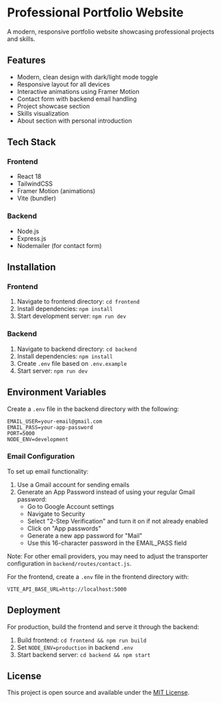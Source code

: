 # Professional Portfolio Website

A modern, responsive portfolio website showcasing professional projects and skills.

## Features

- Modern, clean design with dark/light mode toggle
- Responsive layout for all devices
- Interactive animations using Framer Motion
- Contact form with backend email handling
- Project showcase section
- Skills visualization
- About section with personal introduction

## Tech Stack

### Frontend
- React 18
- TailwindCSS
- Framer Motion (animations)
- Vite (bundler)

### Backend
- Node.js
- Express.js
- Nodemailer (for contact form)

## Installation

### Frontend
1. Navigate to frontend directory: `cd frontend`
2. Install dependencies: `npm install`
3. Start development server: `npm run dev`

### Backend
1. Navigate to backend directory: `cd backend`
2. Install dependencies: `npm install`
3. Create `.env` file based on `.env.example`
4. Start server: `npm run dev`

## Environment Variables

Create a `.env` file in the backend directory with the following:

```
EMAIL_USER=your-email@gmail.com
EMAIL_PASS=your-app-password
PORT=5000
NODE_ENV=development
```

### Email Configuration

To set up email functionality:

1. Use a Gmail account for sending emails
2. Generate an App Password instead of using your regular Gmail password:
   - Go to Google Account settings
   - Navigate to Security
   - Select "2-Step Verification" and turn it on if not already enabled
   - Click on "App passwords"
   - Generate a new app password for "Mail"
   - Use this 16-character password in the EMAIL_PASS field

Note: For other email providers, you may need to adjust the transporter configuration in `backend/routes/contact.js`.

For the frontend, create a `.env` file in the frontend directory with:
```
VITE_API_BASE_URL=http://localhost:5000
```

## Deployment

For production, build the frontend and serve it through the backend:

1. Build frontend: `cd frontend && npm run build`
2. Set `NODE_ENV=production` in backend `.env`
3. Start backend server: `cd backend && npm start`

## License

This project is open source and available under the [MIT License](LICENSE).